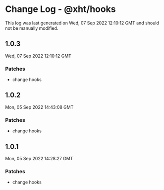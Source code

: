 # Change Log - @xht/hooks

This log was last generated on Wed, 07 Sep 2022 12:10:12 GMT and should not be manually modified.

## 1.0.3
Wed, 07 Sep 2022 12:10:12 GMT

### Patches

- change hooks

## 1.0.2
Mon, 05 Sep 2022 14:43:08 GMT

### Patches

- change hooks

## 1.0.1
Mon, 05 Sep 2022 14:28:27 GMT

### Patches

- change hooks 

